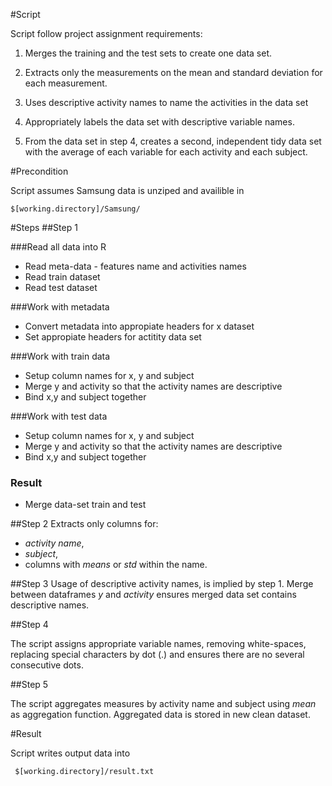 #Script  

Script follow project assignment requirements:

1. Merges the training and the test sets to create one data set.
 
2. Extracts only the measurements on the mean and standard deviation 
 for each measurement. 
 
3. Uses descriptive activity names to name the activities in the data set
 
4. Appropriately labels the data set with descriptive variable names. 
 
5. From the data set in step 4, creates a second, 
 independent tidy data set with the average of each variable 
 for each activity and each subject.


#Precondition

Script assumes Samsung data is unziped and availible in 

    $[working.directory]/Samsung/



#Steps
##Step 1

###Read all data into R

- Read meta-data - features name and activities names
- Read train dataset
- Read test dataset


###Work with metadata

- Convert metadata into appropiate headers for x dataset
- Set appropiate headers for actitity data set


###Work with train data

- Setup column names for x, y and subject
- Merge y and activity so that the activity names are descriptive
- Bind x,y and subject together


###Work with test data

- Setup column names for x, y and subject
- Merge y and activity so that the activity names are descriptive
- Bind x,y and subject together


### Result 
- Merge data-set train and test



##Step 2 
Extracts only columns for:

- *activity name*, 
- *subject*, 
- columns with *means* or *std* within the name.


##Step 3
Usage of  descriptive activity names, is implied by step 1. Merge between dataframes *y* and *activity* ensures merged data set contains descriptive names.


##Step 4

The script assigns appropriate variable names, removing white-spaces, replacing special characters by dot (.) and ensures there are no several consecutive dots. 
                               
##Step 5		
		
The script aggregates measures by activity name and subject using *mean* as aggregation function. Aggregated data is stored in new clean dataset.
			   
#Result

Script writes output data into 
    
	 $[working.directory]/result.txt

